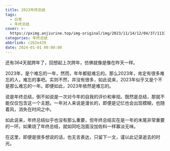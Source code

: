 ```yaml
---
title: 2023年终总结
tags:
  - 日常
  - 年终总结
cover: >-
  https://pximg.anjiurine.top/img-original/img/2023/11/14/12/04/37/113398570_p0.jpg
categories: 年终总结
abbrlink: c262e439
date: 2024-01-01 00:00:00
---
```

还有364天就跨年了，回想起上次跨年，仿佛就像是像在昨天一样。

2023年，是个难忘的一年，然而，年年都挺难忘的。那么2023年，肯定有很多难忘的人，难忘的事吧。实则不然，并没有很多，如此说来，2023年似乎又是个不是那么难忘的一年。即便如此，2023年依然是难忘的。

说是年终总结，倒不如说是一次对今年的自我的评价和审视。既然是总结，那就不能仅仅包含这一个主题。一年对人来说是漫长的，即便是记忆也会出现模糊，也随着风，消失在时间之中。

如此说来，年终总结似乎也没有那么重要，但年终总结实在是一年的末尾非常重要的一环。如果烧了年终总结，就如同吃泡面没加佐料一样寡淡无味。

在这里，即便是很多想说的话，也无言表达，只留下一文，谨以此记录逝去的时光。

